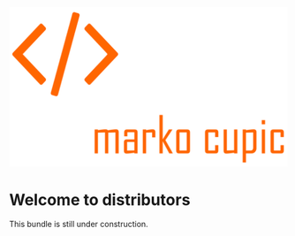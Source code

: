 ![Alt text](src/Resources/public/logo.png?raw=true "logo")


# Welcome to distributors
This bundle is still under construction.
